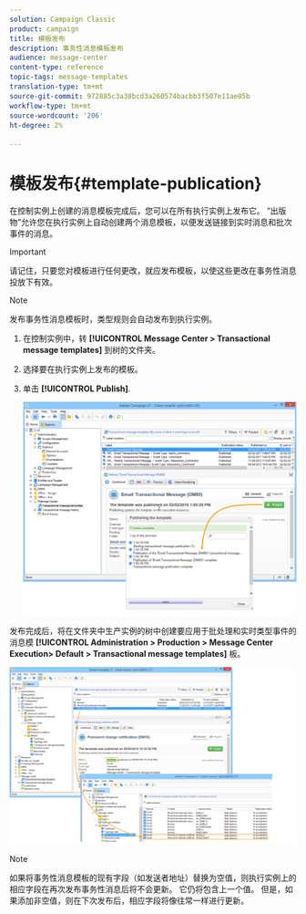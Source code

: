 ```yaml
---
solution: Campaign Classic
product: campaign
title: 模板发布
description: 事务性消息模板发布
audience: message-center
content-type: reference
topic-tags: message-templates
translation-type: tm+mt
source-git-commit: 972885c3a38bcd3a260574bacbb3f507e11ae05b
workflow-type: tm+mt
source-wordcount: '206'
ht-degree: 2%

---
```



# 模板发布{#template-publication}

在控制实例上创建的消息模板完成后，您可以在所有执行实例上发布它。 “出版物”允许您在执行实例上自动创建两个消息模板，以便发送链接到实时消息和批次事件的消息。

>[!IMPORTANT]
>
>请记住，只要您对模板进行任何更改，就应发布模板，以使这些更改在事务性消息投放下有效。

>[!NOTE]
>
>发布事务性消息模板时，类型规则会自动发布到执行实例。

1. 在控制实例中，转 **[!UICONTROL Message Center > Transactional message templates]** 到树的文件夹。
1. 选择要在执行实例上发布的模板。
1. 单击 **[!UICONTROL Publish]**.

   ![](assets/messagecenter_publish_model_008.png)

发布完成后，将在文件夹中生产实例的树中创建要应用于批处理和实时类型事件的消息模 **[!UICONTROL Administration > Production > Message Center Execution> Default > Transactional message templates]** 板。

![](assets/messagecenter_deployed_model_001.png)

>[!NOTE]
>
>如果将事务性消息模板的现有字段（如发送者地址）替换为空值，则执行实例上的相应字段在再次发布事务性消息后将不会更新。 它仍将包含上一个值。 但是，如果添加非空值，则在下次发布后，相应字段将像往常一样进行更新。
